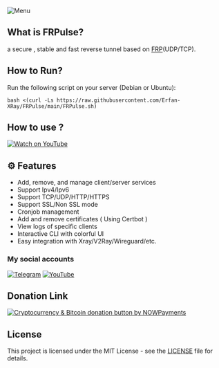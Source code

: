 
![Menu](https://github.com/Erfan-XRay/HPulse/blob/main/menu.png)

## What is FRPulse?
a secure , stable and fast reverse tunnel based on [FRP](https://github.com/fatedier/frp)(UDP/TCP).
## How to Run?
Run the following script on your server (Debian or Ubuntu):
```
bash <(curl -Ls https://raw.githubusercontent.com/Erfan-XRay/FRPulse/main/FRPulse.sh)
```
## How to use ?
[![Watch on YouTube](https://img.youtube.com/vi/mrXUkbtGxN0/0.jpg)](https://youtu.be/bbC_nseB2Bw?si=nZji-GRvXIOyXfGH)
## ⚙️ Features
- Add, remove, and manage client/server services
- Support Ipv4/Ipv6
- Support TCP/UDP/HTTP/HTTPS
- Support SSL/Non SSL mode
- Cronjob management
- Add and remove certificates ( Using Certbot )
- View logs of specific clients
- Interactive CLI with colorful UI
- Easy integration with Xray/V2Ray/Wireguard/etc.

### My social accounts

[![Telegram](https://img.shields.io/badge/Telegram--0088CC?style=for-the-badge&logo=telegram&logoColor=white)](https://t.me/Erfan_XRay) 
[![YouTube](https://img.shields.io/badge/YouTube--FF0000?style=for-the-badge&logo=youtube&logoColor=white)](https://www.youtube.com/@Erfan_XRay/videos)

## Donation Link

<a href="https://nowpayments.io/donation?api_key=HHZTHS8-YC9MEHG-HTC73AH-5WVP950" target="_blank" rel="noreferrer noopener">
    <img src="https://nowpayments.io/images/embeds/donation-button-white.svg" alt="Cryptocurrency & Bitcoin donation button by NOWPayments">
</a>

## License

This project is licensed under the MIT License - see the [LICENSE](./LICENSE) file for details.

